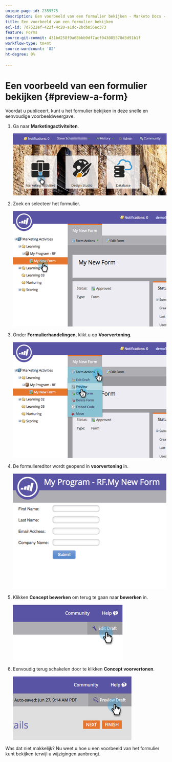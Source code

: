 ```yaml
---
unique-page-id: 2359575
description: Een voorbeeld van een formulier bekijken - Marketo Docs - Productdocumentatie
title: Een voorbeeld van een formulier bekijken
exl-id: 7d7522ef-422f-4c20-a1dc-2bcb856ac373
feature: Forms
source-git-commit: 431bd258f9a68bbb9df7acf043085578d3d91b1f
workflow-type: tm+mt
source-wordcount: '82'
ht-degree: 0%

---
```


# Een voorbeeld van een formulier bekijken {#preview-a-form}

Voordat u publiceert, kunt u het formulier bekijken in deze snelle en eenvoudige voorbeeldweergave.

1. Ga naar **Marketingactiviteiten**.

   ![](assets/login-marketing-activities-6.png)

1. Zoek en selecteer het formulier.

   ![](assets/image2014-9-15-17-3a45-3a51.png)

1. Onder **Formulierhandelingen**, klikt u op **Voorvertoning**.

   ![](assets/image2014-9-15-17-3a46-3a9.png)

1. De formuliereditor wordt geopend in **voorvertoning** in.

   ![](assets/image2014-9-15-17-3a46-3a17.png)

1. Klikken **Concept bewerken** om terug te gaan naar **bewerken** in.

   ![](assets/image2014-9-15-17-3a46-3a37.png)

1. Eenvoudig terug schakelen door te klikken **Concept voorvertonen**.

   ![](assets/image2014-9-15-17-3a46-3a45.png)

Was dat niet makkelijk? Nu weet u hoe u een voorbeeld van het formulier kunt bekijken terwijl u wijzigingen aanbrengt.
